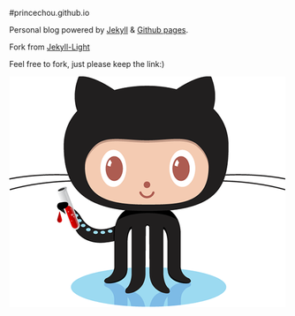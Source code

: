 #princechou.github.io

Personal blog powered by [Jekyll](http://jekyllrb.com/) & [Github pages](http://pages.github.com/).

Fork from [Jekyll-Light](https://github.com/2dxgujun/Jekyll-Light)

Feel free to fork, just please keep the link:)

![](res/img/jekyll.png)